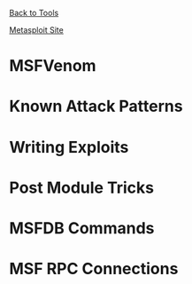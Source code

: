 <!-- TITLE: Metasploit Main -->
<!-- SUBTITLE: A quick summary of Metasploit Main -->


[Back to Tools](/tools)

[Metasploit Site](https://www.metasploit.com/)
# MSFVenom
# Known Attack Patterns
# Writing Exploits
# Post Module Tricks
# MSFDB Commands
# MSF RPC Connections